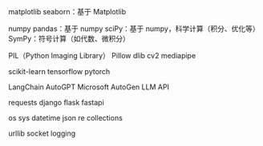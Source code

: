 matplotlib
seaborn：基于 Matplotlib

numpy
pandas：基于 numpy 
sciPy：基于 numpy，科学计算（积分、优化等）
SymPy：符号计算（如代数、微积分）



PIL（Python Imaging Library）
Pillow
dlib
cv2
mediapipe

scikit-learn
tensorflow
pytorch

LangChain
AutoGPT
Microsoft AutoGen
LLM API


requests
django
flask
fastapi

os
sys
datetime
json
re
collections

urllib
socket
logging